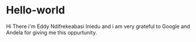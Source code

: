 # Hello-world

Hi There i'm Eddy Ndifrekeabasi Iniedu and i am very grateful to Google and Andela for giving me this oppurtunity.
